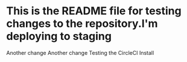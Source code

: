 
This is the README file for testing changes to the repository.I'm deploying to staging
=======
Another change
Another change
Testing the CircleCI Install
